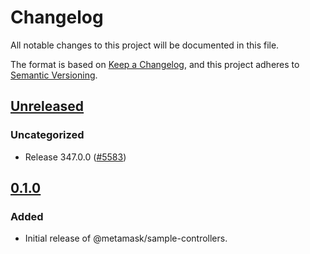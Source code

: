 # Changelog

All notable changes to this project will be documented in this file.

The format is based on [Keep a Changelog](https://keepachangelog.com/en/1.0.0/),
and this project adheres to [Semantic Versioning](https://semver.org/spec/v2.0.0.html).

## [Unreleased]

### Uncategorized

- Release 347.0.0 ([#5583](https://github.com/MetaMask/controllers.git/pull/5583))

## [0.1.0]

### Added

- Initial release of @metamask/sample-controllers.

[Unreleased]: https://github.com/MetaMask/controllers.git/compare/@metamask/sample-controllers@0.1.0...HEAD
[0.1.0]: https://github.com/MetaMask/controllers.git/releases/tag/@metamask/sample-controllers@0.1.0
